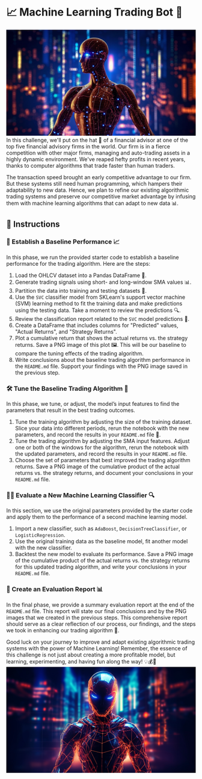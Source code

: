 # 📈 Machine Learning Trading Bot 🤖
![Alt text](Resources/MLTB1.png)
In this challenge, we'll put on the hat 🎩 of a financial advisor at one of the top five financial advisory firms in the world. Our firm is in a fierce competition with other major firms, managing and auto-trading assets in a highly dynamic environment. We've reaped hefty profits in recent years, thanks to computer algorithms that trade faster than human traders. 

The transaction speed brought an early competitive advantage to our firm. But these systems still need human programming, which hampers their adaptability to new data. Hence, we plan to refine our existing algorithmic trading systems and preserve our competitive market advantage by infusing them with machine learning algorithms that can adapt to new data 📊.

## 🎯 Instructions

### 🏁 Establish a Baseline Performance 📈

In this phase, we run the provided starter code to establish a baseline performance for the trading algorithm. Here are the steps:

1. Load the OHLCV dataset into a Pandas DataFrame 🐼.
2. Generate trading signals using short- and long-window SMA values 📊.
3. Partition the data into training and testing datasets 💽.
4. Use the `SVC` classifier model from SKLearn's support vector machine (SVM) learning method to fit the training data and make predictions using the testing data. Take a moment to review the predictions 🔍.
5. Review the classification report related to the `SVC` model predictions 👀.
6. Create a DataFrame that includes columns for "Predicted" values, "Actual Returns", and "Strategy Returns".
7. Plot a cumulative return that shows the actual returns vs. the strategy returns. Save a PNG image of this plot 🖼️. This will be our baseline to compare the tuning effects of the trading algorithm.
8. Write conclusions about the baseline trading algorithm performance in the `README.md` file. Support your findings with the PNG image saved in the previous step.

### 🛠️ Tune the Baseline Trading Algorithm 🔧

In this phase, we tune, or adjust, the model’s input features to find the parameters that result in the best trading outcomes.

1. Tune the training algorithm by adjusting the size of the training dataset. Slice your data into different periods, rerun the notebook with the new parameters, and record the results in your `README.md` file 📝.
2. Tune the trading algorithm by adjusting the SMA input features. Adjust one or both of the windows for the algorithm, rerun the notebook with the updated parameters, and record the results in your `README.md` file.
3. Choose the set of parameters that best improved the trading algorithm returns. Save a PNG image of the cumulative product of the actual returns vs. the strategy returns, and document your conclusions in your `README.md` file.

### 🕵️‍♀️ Evaluate a New Machine Learning Classifier 🔍

In this section, we use the original parameters provided by the starter code and apply them to the performance of a second machine learning model.

1. Import a new classifier, such as `AdaBoost`, `DecisionTreeClassifier`, or `LogisticRegression`.
2. Use the original training data as the baseline model, fit another model with the new classifier.
3. Backtest the new model to evaluate its performance. Save a PNG image of the cumulative product of the actual returns vs. the strategy returns for this updated trading algorithm, and write your conclusions in your `README.md` file.

### 📝 Create an Evaluation Report 📊

In the final phase, we provide a summary evaluation report at the end of the `README.md` file. This report will state our final conclusions and by the PNG images that we created in the previous steps. This comprehensive report should serve as a clear reflection of our process, our findings, and the steps we took in enhancing our trading algorithm 🚀.

Good luck on your journey to improve and adapt existing algorithmic trading systems with the power of Machine Learning! Remember, the essence of this challenge is not just about creating a more profitable model, but learning, experimenting, and having fun along the way! 💡💰🚀
![Alt text](Resources/MLTB2.png)

